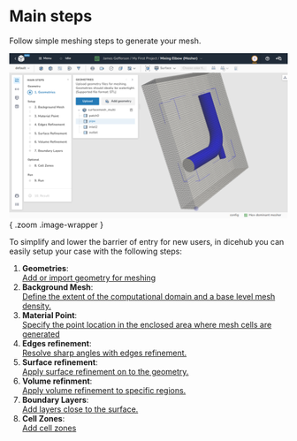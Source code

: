 # Main steps

<div class="h1-sub">
  Follow simple meshing steps to generate your mesh.
</div>

![Image title](./images/hex_dominant_mesher_screen.png){ .zoom .image-wrapper }

To simplify and lower the barrier of entry for new users, in dicehub you can easily 
setup your case with the following steps:

1. **Geometries**:  
   [Add or import geometry for meshing](./geometries.md)
1. **Background Mesh**:  
   [Define the extent of the computational domain and a base level mesh density.](./background_mesh.md)
1. **Material Point**:  
   [Specify the point location in the enclosed area where mesh cells are generated](./material_point.md)
1. **Edges refinement**:  
   [Resolve sharp angles with edges refinement.](./edges_refinement.md)
1. **Surface refinement**:  
   [Apply surface refinement on to the geometry.](./surface_refinement.md)
1. **Volume refinment**:  
   [Apply volume refinement to specific regions.](./volume_refinement.md)
1. **Boundary Layers**:  
   [Add layers close to the surface.](./boundary_layers.md)
1. **Cell Zones**:  
   [Add cell zones](./cell_zones.md)
